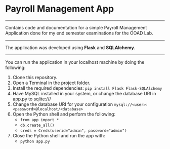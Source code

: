 # Payroll Management App
---

Contains code and documentation for a simple Payroll Management Application done for my end semester examinations for the OOAD Lab.

---

The application was developed using **Flask** and **SQLAlchemy**.

---

You can run the application in your localhost machine by doing the following:

1. Clone this repository.
2. Open a Terminal in the project folder.
3. Install the required dependencies: ` pip install Flask Flask-SQLAlchemy `
4. Have MySQL installed in your system, or change the database URI in app.py to sqlite:///
5. Change the database URI for your configuration ` mysql://<user>:<password>@localhost/<database> `
6. Open the Python shell and perform the following: 
    - ` from app import * `
    - ` db.create_all() `
    - ` creds = Creds(userid="admin", password="admin") `
7. Close the Python shell and run the app with:
    - ` python app.py `
